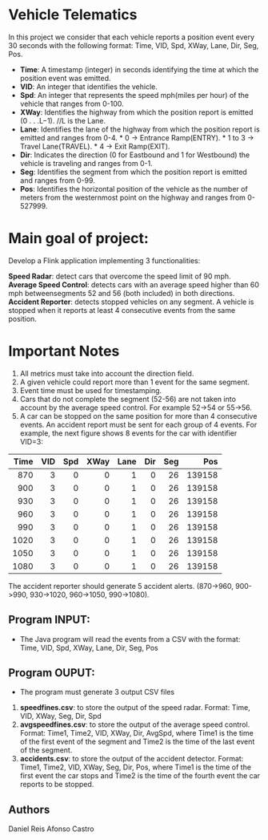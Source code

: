 # Vehicle Telematics

In this project we consider that each vehicle reports a position event every 30 seconds with the following format: Time, VID, Spd, XWay, Lane, Dir, Seg, Pos.

* __Time__: A timestamp (integer) in seconds identifying the time at which the position event was emitted.
* __VID__: An integer that identifies the vehicle.
* __Spd__: An integer that represents the speed mph(miles per hour) of the vehicle that ranges from 0-100.
* __XWay__: Identifies the highway from which the position report is emitted (0 . . .L−1). //L is the Lane.
* __Lane__: Identifies the lane of the highway from which the position report is emitted and ranges from 0-4.
        * 0 -> Entrance Ramp(ENTRY).
        * 1 to 3 -> Travel Lane(TRAVEL).
        * 4 -> Exit Ramp(EXIT).
* __Dir__: Indicates the direction (0 for Eastbound and 1 for Westbound) the vehicle is traveling and ranges from 0-1.
* __Seg__: Identifies the segment from which the position report is emitted and ranges from 0-99.
* __Pos__: Identifies the horizontal position of the vehicle as the number of meters from the westernmost point on the highway and ranges from 0-527999.

# Main goal of project:
Develop a Flink application implementing 3 functionalities:

__Speed Radar__: detect cars that overcome the speed limit of 90 mph.
__Average Speed Control__: detects cars with an average speed higher than 60 mph betweensegments 52 and 56 (both included) in both directions.
__Accident Reporter__: detects stopped vehicles on any segment. A vehicle is stopped when it reports at least 4 consecutive events from the same position.

# Important Notes

1. All metrics must take into account the direction field.
2. A given vehicle could report more than 1 event for the same segment.
3. Event time must be used for timestamping.
4. Cars that do not complete the segment (52-56) are not taken into account by the average speed control. For example 52->54  or 55->56. 
5. A car can be stopped on the same position for more than 4 consecutive events. An accident report must be sent for each group of 4 events. 
For example, the next figure shows 8 events for the car with identifier VID=3:

|Time   |VID   |Spd   |XWay   |Lane   |Dir   |Seg   |Pos   |
|------:|-----:|-----:|------:|------:|-----:|-----:|-----:|
|    870|     3|     0|      0|      1|     0|    26|139158|
|    900|     3|     0|      0|      1|     0|    26|139158|
|    930|     3|     0|      0|      1|     0|    26|139158|
|    960|     3|     0|      0|      1|     0|    26|139158|
|    990|     3|     0|      0|      1|     0|    26|139158|
|   1020|     3|     0|      0|      1|     0|    26|139158|
|   1050|     3|     0|      0|      1|     0|    26|139158|
|   1080|     3|     0|      0|      1|     0|    26|139158|

The accident reporter should generate 5 accident alerts. (870->960, 900->990, 930->1020, 960->1050, 990->1080).

## Program INPUT:
* The Java program will read the events from a CSV with the format: Time, VID, Spd, XWay, Lane, Dir, Seg, Pos

## Program OUPUT:
* The program must generate 3 output CSV files
1. __speedfines.csv__: to store the output of the speed radar. Format: Time, VID, XWay, Seg, Dir, Spd
2. __avgspeedfines.csv__: to store the output of the average speed control. Format: Time1, Time2, VID, XWay, Dir, AvgSpd, where Time1 is the time of the first event of the segment and Time2 is the time of the last event of the segment.
2. __accidents.csv__: to store the output of the accident detector. Format: Time1, Time2, VID, XWay, Seg, Dir, Pos, where Time1 is the time of the first event the car stops and Time2 is the time of the fourth event the car reports to be stopped.
 
 ## Authors
 Daniel Reis
 Afonso Castro
 
